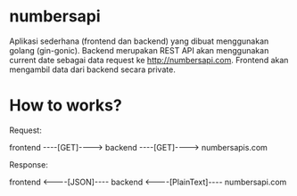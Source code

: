 # numbersapi

Aplikasi sederhana (frontend dan backend) yang dibuat menggunakan golang (gin-gonic). Backend merupakan REST API akan menggunakan current date sebagai data request ke http://numbersapi.com. Frontend akan mengambil data dari backend secara private.

# How to works?

Request:

frontend ----[GET]----> backend ----[GET]----> numbersapis.com

Response:

frontend <----[JSON]---- backend <----[PlainText]---- numbersapi.com

